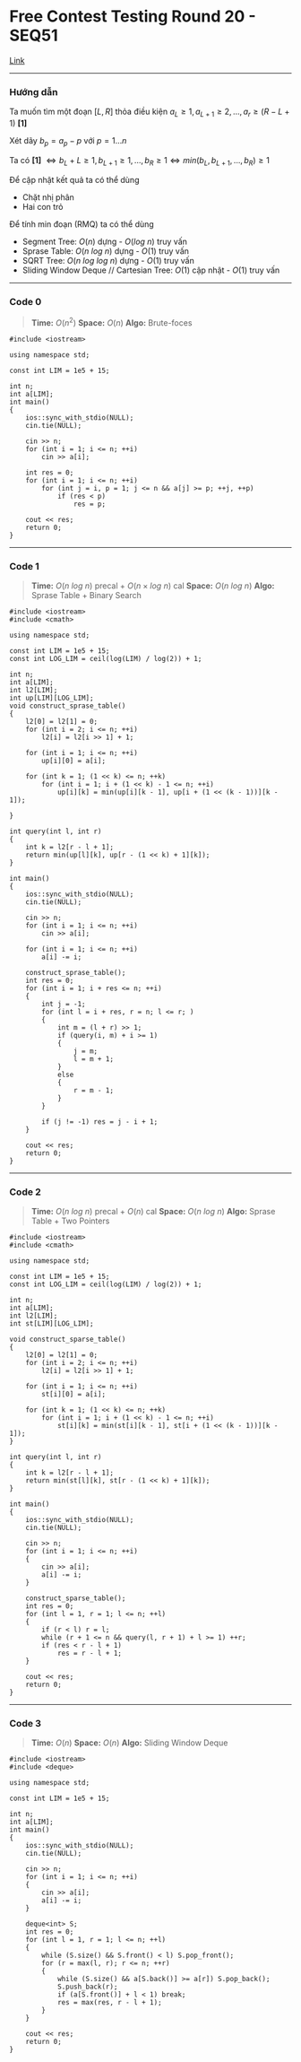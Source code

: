 Free Contest Testing Round 20 - SEQ51
===

[Link](https://oj.vnoi.info/problem/fct020_seq51)

-----

### Hướng dẫn

Ta muốn tìm một đoạn $[L, R]$ thỏa điều kiện $a_L \geq 1, a_{L+1} \geq 2, \dots, a_r \geq (R-L+1)$ **[1]** 

Xét dãy $b_p = a_p - p$ với $p = 1 \dots n$

Ta có **[1]** $\Leftrightarrow b_L + L \geq 1, b_{L+1} \geq 1, \dots, b_R \geq 1 \Leftrightarrow min(b_L, b_{L+1}, \dots, b_R) \geq 1$

Để cập nhật kết quả ta có thể dùng
- Chặt nhị phân
- Hai con trỏ 

Để tính min đoạn (RMQ) ta có thể dùng
- Segment Tree: $O(n)$ dựng - $O(log\ n)$ truy vấn
- Sprase Table: $O(n\ log\ n)$ dựng - $O(1)$ truy vấn
- SQRT Tree: $O(n\ log\ log\ n)$ dựng - $O(1)$ truy vấn
- Sliding Window Deque // Cartesian Tree: $O(1)$ cập nhật - $O(1)$ truy vấn

-----

### Code 0

> **Time:** $O(n^2)$
> **Space:** $O(n)$
> **Algo:** Brute-foces

```cpp=
#include <iostream>

using namespace std;

const int LIM = 1e5 + 15;

int n;
int a[LIM];
int main()
{
    ios::sync_with_stdio(NULL);
    cin.tie(NULL);

    cin >> n;
    for (int i = 1; i <= n; ++i)
        cin >> a[i];
    
    int res = 0;
    for (int i = 1; i <= n; ++i)
        for (int j = i, p = 1; j <= n && a[j] >= p; ++j, ++p)
            if (res < p)
                res = p;
    
    cout << res;
    return 0;
}
```

-----
### Code 1


> **Time:** $O(n\ log\ n)$ precal + $O(n \times log\ n)$ cal
> **Space:** $O(n\ log\ n)$
> **Algo:** Sprase Table + Binary Search

```cpp=
#include <iostream>
#include <cmath>

using namespace std;

const int LIM = 1e5 + 15;
const int LOG_LIM = ceil(log(LIM) / log(2)) + 1;

int n;
int a[LIM];
int l2[LIM];
int up[LIM][LOG_LIM];
void construct_sprase_table()
{
    l2[0] = l2[1] = 0;
    for (int i = 2; i <= n; ++i)
        l2[i] = l2[i >> 1] + 1;

    for (int i = 1; i <= n; ++i)
        up[i][0] = a[i];
    
    for (int k = 1; (1 << k) <= n; ++k)
        for (int i = 1; i + (1 << k) - 1 <= n; ++i)
            up[i][k] = min(up[i][k - 1], up[i + (1 << (k - 1))][k - 1]);

}

int query(int l, int r)
{
    int k = l2[r - l + 1];
    return min(up[l][k], up[r - (1 << k) + 1][k]);
}

int main()
{
    ios::sync_with_stdio(NULL);
    cin.tie(NULL);

    cin >> n;
    for (int i = 1; i <= n; ++i)
        cin >> a[i];
    
    for (int i = 1; i <= n; ++i)
        a[i] -= i;

    construct_sprase_table();
    int res = 0;
    for (int i = 1; i + res <= n; ++i)
    {
        int j = -1;
        for (int l = i + res, r = n; l <= r; )
        {
            int m = (l + r) >> 1;  
            if (query(i, m) + i >= 1)
            {
                j = m;
                l = m + 1;
            }
            else 
            {
                r = m - 1;
            }
        }

        if (j != -1) res = j - i + 1;
    }

    cout << res;
    return 0;
}
```

-----

### Code 2

> **Time:** $O(n\ log\ n)$ precal + $O(n)$ cal
> **Space:** $O(n\ log\ n)$
> **Algo:** Sprase Table + Two Pointers

```cpp=
#include <iostream>
#include <cmath>

using namespace std;

const int LIM = 1e5 + 15;
const int LOG_LIM = ceil(log(LIM) / log(2)) + 1;

int n;
int a[LIM];
int l2[LIM];
int st[LIM][LOG_LIM];

void construct_sparse_table()
{
    l2[0] = l2[1] = 0;
    for (int i = 2; i <= n; ++i)
        l2[i] = l2[i >> 1] + 1;

    for (int i = 1; i <= n; ++i)
        st[i][0] = a[i];
    
    for (int k = 1; (1 << k) <= n; ++k)
        for (int i = 1; i + (1 << k) - 1 <= n; ++i)
            st[i][k] = min(st[i][k - 1], st[i + (1 << (k - 1))][k - 1]);
}

int query(int l, int r)
{
    int k = l2[r - l + 1];
    return min(st[l][k], st[r - (1 << k) + 1][k]);
}

int main()
{
    ios::sync_with_stdio(NULL);
    cin.tie(NULL);

    cin >> n;
    for (int i = 1; i <= n; ++i)
    {
        cin >> a[i];
        a[i] -= i;
    }

    construct_sparse_table();
    int res = 0;
    for (int l = 1, r = 1; l <= n; ++l)
    {
        if (r < l) r = l;
        while (r + 1 <= n && query(l, r + 1) + l >= 1) ++r;
        if (res < r - l + 1)
            res = r - l + 1;
    }

    cout << res;
    return 0;
}
```


-----

### Code 3

> **Time:** $O(n)$
> **Space:** $O(n)$
> **Algo:** Sliding Window Deque

```cpp=
#include <iostream>
#include <deque>

using namespace std;

const int LIM = 1e5 + 15;

int n;
int a[LIM];
int main()
{
    ios::sync_with_stdio(NULL);
    cin.tie(NULL);

    cin >> n;
    for (int i = 1; i <= n; ++i)
    {
        cin >> a[i];
        a[i] -= i;
    }

    deque<int> S;
    int res = 0;
    for (int l = 1, r = 1; l <= n; ++l)
    {
        while (S.size() && S.front() < l) S.pop_front();
        for (r = max(l, r); r <= n; ++r)
        {
            while (S.size() && a[S.back()] >= a[r]) S.pop_back();
            S.push_back(r);
            if (a[S.front()] + l < 1) break;
            res = max(res, r - l + 1);
        }
    }

    cout << res;
    return 0;
}
```